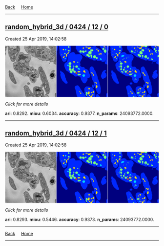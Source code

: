 
[Back](..)&nbsp;&nbsp;&nbsp;&nbsp;&nbsp;[Home](https://leapmanlab.github.io/snapshots)

---

<div class="summary"><a href="0"><h2>random_hybrid_3d / 0424 / 12 / 0</h2></a><p>Created 25 Apr 2019, 14:02:58
</p><a href="0"><img src="0/media/summary.png" align="center"></a><p>
<i>Click for more details</i>
</p></div>

**ari**: 0.8292. **miou**: 0.6034. **accuracy**: 0.9377. **n_params**: 24093772.0000. 

---

<div class="summary"><a href="1"><h2>random_hybrid_3d / 0424 / 12 / 1</h2></a><p>Created 25 Apr 2019, 14:02:58
</p><a href="1"><img src="1/media/summary.png" align="center"></a><p>
<i>Click for more details</i>
</p></div>

**ari**: 0.8293. **miou**: 0.5446. **accuracy**: 0.9373. **n_params**: 24093772.0000. 

---

[Back](..)&nbsp;&nbsp;&nbsp;&nbsp;&nbsp;[Home](https://leapmanlab.github.io/snapshots)

---